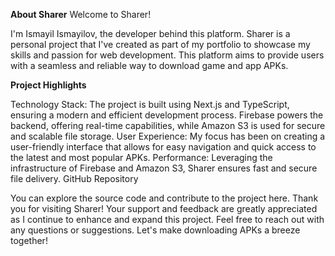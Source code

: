 **About Sharer**
Welcome to Sharer!

I'm Ismayil Ismayilov, the developer behind this platform. Sharer is a personal project that I've created as part of my portfolio to showcase my skills and passion for web development. This platform aims to provide users with a seamless and reliable way to download game and app APKs.

**Project Highlights**

Technology Stack: The project is built using Next.js and TypeScript, ensuring a modern and efficient development process. Firebase powers the backend, offering real-time capabilities, while Amazon S3 is used for secure and scalable file storage.
User Experience: My focus has been on creating a user-friendly interface that allows for easy navigation and quick access to the latest and most popular APKs.
Performance: Leveraging the infrastructure of Firebase and Amazon S3, Sharer ensures fast and secure file delivery.
GitHub Repository

You can explore the source code and contribute to the project here.
Thank you for visiting Sharer! Your support and feedback are greatly appreciated as I continue to enhance and expand this project.
Feel free to reach out with any questions or suggestions. Let's make downloading APKs a breeze together!
